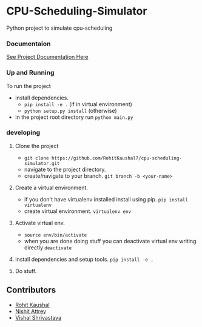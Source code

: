 # CPU-Scheduling-Simulator
Python project to simulate cpu-scheduling

### Documentaion
[See Project Documentation Here](http://rohitkaushal7.github.io/cpu-scheduling-simulator/)

### Up and Running
To run the project
- install dependencies.
    - `pip install -e .` (if in virtual environment)
    - `python setup.py install` (otherwise)
- in the project root directory run
        `python main.py`

### developing
1. Clone the project
    - `git clone https://github.com/RohitKaushal7/cpu-scheduling-simulator.git`
    - navigate to the project directory.
    - create/navigate to your branch. `git branch -b <your-name>`
2. Create a virtual environment.
    - if you don't have virtualenv installed install using pip. `pip install virtualenv`
    - create virtual environment. `virtualenv env`
3. Activate virtual env.
    - `source env/bin/activate`
    - when you are done doing stuff you can deactivate virtual env writing directly `deactivate`
4.  install dependencies and setup tools. `pip install -e .` 

5. Do stuff.
## Contributors

- [Rohit Kaushal](https://www.github.com/RohitKaushal7) <br>
- [Nishit Attrey](https://www.github.com/NishitAttrey) <br>
- [Vishal Shrivastava](https://www.github.com/vishalshrivastava16) <br>
